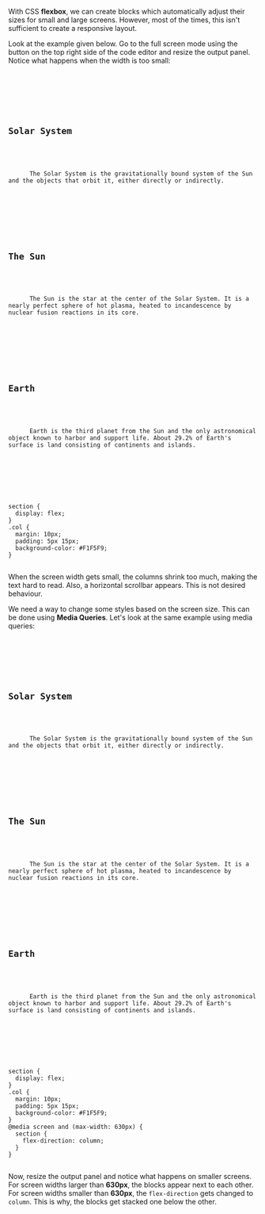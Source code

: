 With CSS **flexbox**, we can create
blocks which automatically adjust
their sizes for small and large screens.
However, most of the times,
this isn't sufficient to create
a responsive layout.

Look at the example given below.
Go to the full screen mode using
the button on the top right side of
the code editor and resize the output
panel. Notice what happens when the
width is too small:

<Editor lang="css">
<code>
<panel lang="html">
<section>
  <div class="col">
    <h2>Solar System</h2>
    <p>
      The Solar System is the gravitationally bound system of the Sun and the objects that orbit it, either directly or indirectly.
    </p>
  </div>
  <div class="col">
    <h2>The Sun</h2>
    <p>
      The Sun is the star at the center of the Solar System. It is a nearly perfect sphere of hot plasma, heated to incandescence by nuclear fusion reactions in its core.
    </p>
  </div>
  <div class="col">
    <h2>Earth</h2>
    <p>
      Earth is the third planet from the Sun and the only astronomical object known to harbor and support life. About 29.2% of Earth's surface is land consisting of continents and islands.
    </p>
  </div>
</section>
</panel>
<panel lang="css">
section {
  display: flex;
}
.col {
  margin: 10px;
  padding: 5px 15px;
  background-color: #F1F5F9;
}
</panel>
</code>
</Editor>

When the screen width gets small,
the columns shrink too much,
making the text hard to read.
Also, a horizontal scrollbar appears.
This is not desired behaviour.

We need a way to change
some styles based on the screen
size. This can be done
using **Media Queries**.
Let's look at the same example
using media queries:

<Editor lang="css">
<code>
<panel lang="html">
<section>
  <div class="col">
    <h2>Solar System</h2>
    <p>
      The Solar System is the gravitationally bound system of the Sun and the objects that orbit it, either directly or indirectly.
    </p>
  </div>
  <div class="col">
    <h2>The Sun</h2>
    <p>
      The Sun is the star at the center of the Solar System. It is a nearly perfect sphere of hot plasma, heated to incandescence by nuclear fusion reactions in its core.
    </p>
  </div>
  <div class="col">
    <h2>Earth</h2>
    <p>
      Earth is the third planet from the Sun and the only astronomical object known to harbor and support life. About 29.2% of Earth's surface is land consisting of continents and islands.
    </p>
  </div>
</section>
</panel>
<panel lang="css">
section {
  display: flex;
}
.col {
  margin: 10px;
  padding: 5px 15px;
  background-color: #F1F5F9;
}
@media screen and (max-width: 630px) {
  section {
    flex-direction: column;
  }
}
</panel>
</code>
</Editor>

Now, resize the output panel
and
notice what happens on smaller screens.
For screen widths larger than **630px**,
the blocks appear next to each other.
For screen widths smaller than **630px**,
the `flex-direction` gets changed to `column`.
This is why, the blocks get stacked
one below the other.
